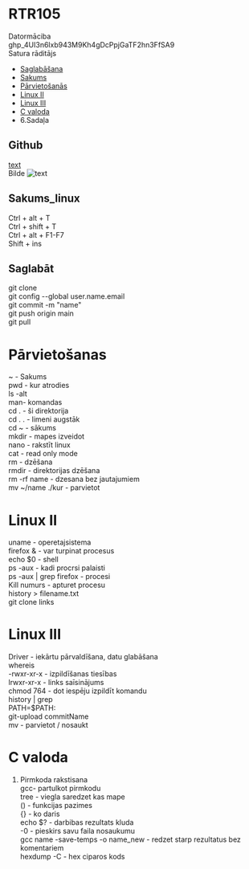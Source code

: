 # RTR105
Datormāciba  
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  
Satura rāditājs
- [Saglabāšana](https://github.com/Kaste245/RTR105#salab%C4%81t)  
- [Sakums](https://github.com/Kaste245/RTR105#sakums_linux) 
- [Pārvietošanās](https://github.com/Kaste245/RTR105#p%C4%81rvieto%C5%A1anas)
- [Linux II](https://github.com/Kaste245/RTR105#linux-ii)  
- [Linux III](https://github.com/Kaste245/RTR105#linux-ii)
- [C valoda](https://github.com/Kaste245/RTR105#c-valoda)
- 6.Sadaļa  

## Github  
[ text ](link)  
Bilde ![ text ](links)

## Sakums_linux  

Ctrl + alt + T  
Ctrl + shift + T  
Ctrl + alt + F1-F7  
Shift + ins 

## Saglabāt  
git clone  
git config --global user.name.email  
git commit -m "name"  
git push origin main  
git pull 

# Pārvietošanas 
~ - Sakums   
pwd - kur atrodies    
ls -alt  
man- komandas  
cd . - ši direktorija  
cd . . - limeni augstāk  
cd ~ - sākums   
mkdir - mapes izveidot  
nano - rakstīt linux  
cat - read only mode  
rm - dzēšana  
rmdir - direktorijas dzēšana  
rm -rf name - dzesana bez jautajumiem  
mv ~/name ./kur - parvietot  

# Linux II  
uname - operetajsistema  
firefox & - var turpinat procesus  
echo $0 - shell  
ps -aux - kadi procrsi palaisti  
ps -aux | grep firefox - procesi  
Kill numurs - apturet procesu  
history > filename.txt  
git clone links  

# Linux III    
Driver - iekārtu pārvaldīšana, datu glabāšana  
whereis  
-rwxr-xr-x - izpildīšanas tiesības  
lrwxr-xr-x - links saīsinājums  
chmod 764 - dot iespēju izpildīt komandu  
history | grep  
PATH=$PATH:  
git-upload commitName  
mv - parvietot / nosaukt  

# C valoda

1. Pirmkoda rakstisana  
gcc- partulkot pirmkodu  
tree - viegla saredzet kas mape  
() - funkcijas pazimes  
{} - ko daris  
echo $? - darbibas rezultats kluda  
-0 - pieskirs savu faila nosaukumu  
gcc name -save-temps -o name_new - redzet starp rezultatus bez komentariem  
hexdump -C - hex ciparos kods  

